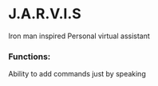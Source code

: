 # J.A.R.V.I.S
Iron man inspired Personal virtual assistant
### Functions:
Ability to add commands just by speaking

